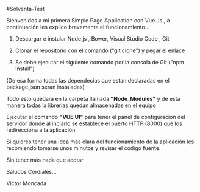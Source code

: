 #Solventa-Test 

Bienvenidos a mi primera Simple Page Application con Vue.Js , a continuación les explico brevemente el funcionamiento...

  1)  Descargar e instalar Node.js , Bower, Visual Studio Code , Git

  2)  Clonar el repositorio con el comando ("git clone") y pegar el enlace

  3) Se debe ejecutar el siguiente comando por la consola de Git ("npm install")

(De esa forma todas las dependecias que estan declaradas en el package.json seran instaladas)

Todo esto quedara en la carpeta llamada **"Node_Modules"** y de esta manera todas la librerias quedan almacenadas en el equipo

Ejecutar el comando **"VUE UI"** para tener el panel de configuracion del servidor donde al inciarlo se establece el puerto HTTP (8000) que los redirecciona a la aplicación

Si quieres tener una idea más clara del funcionamiento de la aplicación les recomiendo tomarse unos minutos y revisar el codigo fuente.

Sin tener más nada que acotar

Saludos Cordiales...

Victor Moncada
